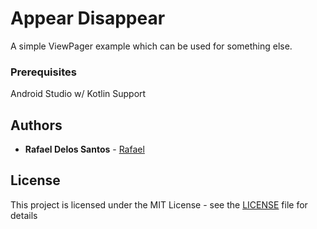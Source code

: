 # Appear Disappear

A simple ViewPager example which can be used for something else.

### Prerequisites

Android Studio w/ Kotlin Support

## Authors

* **Rafael Delos Santos** - [Rafael](https://github.com/rafaelph)

## License

This project is licensed under the MIT License - see the [LICENSE](LICENSE) file for details